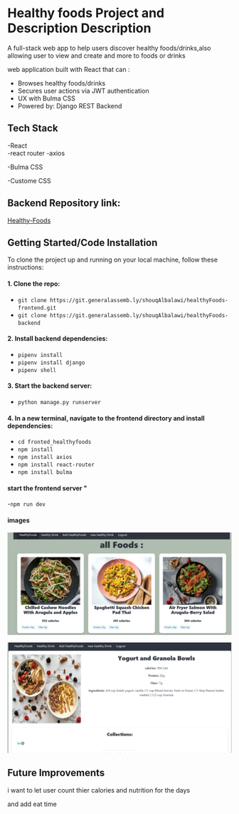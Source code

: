 # Healthy foods Project and Description Description
A full-stack web app to help users discover healthy foods/drinks,also allowing user to view and create and more to foods or drinks 

 web application built with React that can :
- Browses healthy foods/drinks 
- Secures user actions via JWT authentication
- UX with Bulma CSS 
- Powered by: Django REST Backend
## Tech Stack

-React  
-react router
-axios

-Bulma CSS 

-Custome CSS

## Backend Repository link:
[Healthy-Foods](https://git.generalassemb.ly/shouqAlbalawi/healthyFoods-backend)

## Getting Started/Code Installation

To clone the project up and running on your local machine, follow these instructions:

#### 1. Clone the repo:
- `git clone https://git.generalassemb.ly/shouqAlbalawi/healthyFoods-frontend.git `
- `git clone https://git.generalassemb.ly/shouqAlbalawi/healthyFoods-backend`

#### 2.  Install backend dependencies:

- `pipenv install`
- `pipenv install django`
- `pipenv shell`
#### 3. Start the backend server:
- `python manage.py runserver `

#### 4. In a new terminal, navigate to the frontend directory and install dependencies:
- `cd fronted_healthyfoods`
- `npm install`
- `npm install axios`
- `npm install react-router`
- `npm install bulma`
#### start the frontend server "
-`npm run dev `

#### images
![healthyfoods](/images/foods.png)

![healthyfoods](/images/details.png)

## Future Improvements
i want to let user count thier calories and nutrition for the days 

and add eat time 
